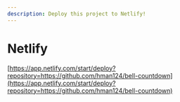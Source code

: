 ```yaml
---
description: Deploy this project to Netlify!
---
```


# Netlify



[https://app.netlify.com/start/deploy?repository=https://github.com/hman124/bell-countdown](https://app.netlify.com/start/deploy?repository=https://github.com/hman124/bell-countdown)
